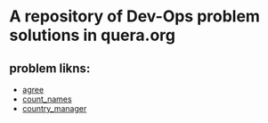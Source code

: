 # A repository of Dev-Ops problem solutions in quera.org
## problem likns:
- [agree](https://quera.org/problemset/129767/)
- [count_names](https://quera.org/problemset/88646/)
- [country_manager](https://quera.org/problemset/148127/)
